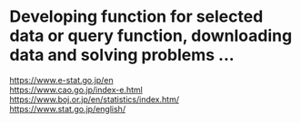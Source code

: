# Developing function for selected data or query function, downloading data and solving problems ...

<a href="https://www.e-stat.go.jp/en">https://www.e-stat.go.jp/en</a><br>
<a href="https://www.cao.go.jp/index-e.html">https://www.cao.go.jp/index-e.html</a><br>
<a href="https://www.boj.or.jp/en/statistics/index.htm/">https://www.boj.or.jp/en/statistics/index.htm/</a><br>
<a href="https://www.stat.go.jp/english/">https://www.stat.go.jp/english/</a><br>
<a href=""></a><br>
<a href=""></a><br>


